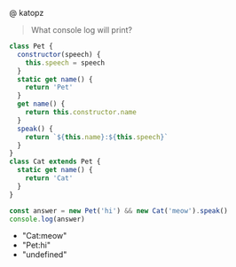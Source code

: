 @ katopz
> What console log will print?
```js
class Pet {
  constructor(speech) {
    this.speech = speech
  }
  static get name() {
    return 'Pet'
  }
  get name() {
    return this.constructor.name
  }
  speak() {
    return `${this.name}:${this.speech}`
  }
}
class Cat extends Pet {
  static get name() {
    return 'Cat'
  }
}

const answer = new Pet('hi') && new Cat('meow').speak()
console.log(answer)
```
- "Cat:meow"
- "Pet:hi"
- "undefined"
